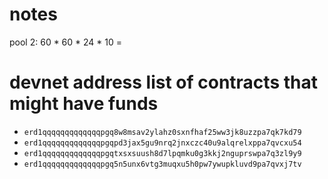 # notes
pool 2: 60 * 60 * 24 * 10 = 

# devnet address list of contracts that might have funds
- `erd1qqqqqqqqqqqqqpgq8w8msav2ylahz0sxnfhaf25ww3jk8uzzpa7qk7kd79`
- `erd1qqqqqqqqqqqqqpgqpd3jax5gu9nrq2jnxczc40u9alqrelxppa7qvcxu54`
- `erd1qqqqqqqqqqqqqpgqtxsxsuush8d7lpqmku0g3kkj2nguprswpa7q3zl9y9`
- `erd1qqqqqqqqqqqqqpgq5n5unx6vtg3muqxu5h0pw7ywupkluvd9pa7qvxj7tv`



